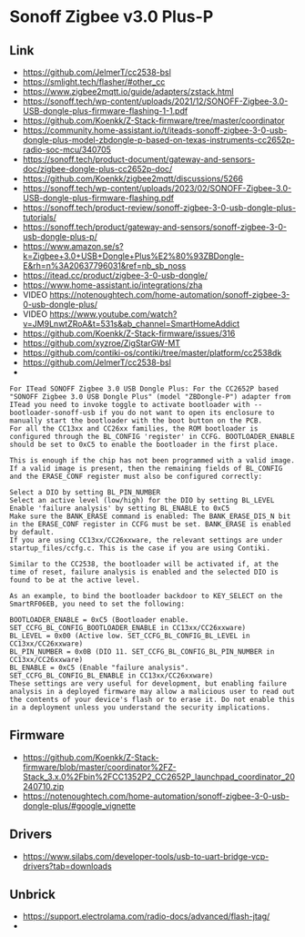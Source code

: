 # Sonoff Zigbee v3.0 Plus-P

## Link
- https://github.com/JelmerT/cc2538-bsl
- https://smlight.tech/flasher/#other_cc
- https://www.zigbee2mqtt.io/guide/adapters/zstack.html
- https://sonoff.tech/wp-content/uploads/2021/12/SONOFF-Zigbee-3.0-USB-dongle-plus-firmware-flashing-1-1.pdf
- https://github.com/Koenkk/Z-Stack-firmware/tree/master/coordinator
- https://community.home-assistant.io/t/iteads-sonoff-zigbee-3-0-usb-dongle-plus-model-zbdongle-p-based-on-texas-instruments-cc2652p-radio-soc-mcu/340705
- https://sonoff.tech/product-document/gateway-and-sensors-doc/zigbee-dongle-plus-cc2652p-doc/
- https://github.com/Koenkk/zigbee2mqtt/discussions/5266
- https://sonoff.tech/wp-content/uploads/2023/02/SONOFF-Zigbee-3.0-USB-dongle-plus-firmware-flashing.pdf
- https://sonoff.tech/product-review/sonoff-zigbee-3-0-usb-dongle-plus-tutorials/
- https://sonoff.tech/product/gateway-and-sensors/sonoff-zigbee-3-0-usb-dongle-plus-p/
- https://www.amazon.se/s?k=Zigbee+3.0+USB+Dongle+Plus%E2%80%93ZBDongle-E&rh=n%3A20637796031&ref=nb_sb_noss
- https://itead.cc/product/zigbee-3-0-usb-dongle/
- https://www.home-assistant.io/integrations/zha
- VIDEO https://notenoughtech.com/home-automation/sonoff-zigbee-3-0-usb-dongle-plus/
- VIDEO https://www.youtube.com/watch?v=JM9LnwtZRoA&t=531s&ab_channel=SmartHomeAddict
- https://github.com/Koenkk/Z-Stack-firmware/issues/316
- https://github.com/xyzroe/ZigStarGW-MT
- https://github.com/contiki-os/contiki/tree/master/platform/cc2538dk
- https://github.com/JelmerT/cc2538-bsl
- 
```text
For ITead SONOFF Zigbee 3.0 USB Dongle Plus: For the CC2652P based "SONOFF Zigbee 3.0 USB Dongle Plus" (model "ZBDongle-P") adapter from ITead you need to invoke toggle to activate bootloader with --bootloader-sonoff-usb if you do not want to open its enclosure to manually start the bootloader with the boot button on the PCB.
For all the CC13xx and CC26xx families, the ROM bootloader is configured through the BL_CONFIG 'register' in CCFG. BOOTLOADER_ENABLE should be set to 0xC5 to enable the bootloader in the first place.

This is enough if the chip has not been programmed with a valid image. If a valid image is present, then the remaining fields of BL_CONFIG and the ERASE_CONF register must also be configured correctly:

Select a DIO by setting BL_PIN_NUMBER
Select an active level (low/high) for the DIO by setting BL_LEVEL
Enable 'failure analysis' by setting BL_ENABLE to 0xC5
Make sure the BANK_ERASE command is enabled: The BANK_ERASE_DIS_N bit in the ERASE_CONF register in CCFG must be set. BANK_ERASE is enabled by default.
If you are using CC13xx/CC26xxware, the relevant settings are under startup_files/ccfg.c. This is the case if you are using Contiki.

Similar to the CC2538, the bootloader will be activated if, at the time of reset, failure analysis is enabled and the selected DIO is found to be at the active level.

As an example, to bind the bootloader backdoor to KEY_SELECT on the SmartRF06EB, you need to set the following:

BOOTLOADER_ENABLE = 0xC5 (Bootloader enable. SET_CCFG_BL_CONFIG_BOOTLOADER_ENABLE in CC13xx/CC26xxware)
BL_LEVEL = 0x00 (Active low. SET_CCFG_BL_CONFIG_BL_LEVEL in CC13xx/CC26xxware)
BL_PIN_NUMBER = 0x0B (DIO 11. SET_CCFG_BL_CONFIG_BL_PIN_NUMBER in CC13xx/CC26xxware)
BL_ENABLE = 0xC5 (Enable "failure analysis". SET_CCFG_BL_CONFIG_BL_ENABLE in CC13xx/CC26xxware)
These settings are very useful for development, but enabling failure analysis in a deployed firmware may allow a malicious user to read out the contents of your device's flash or to erase it. Do not enable this in a deployment unless you understand the security implications.
```

## Firmware
- https://github.com/Koenkk/Z-Stack-firmware/blob/master/coordinator%2FZ-Stack_3.x.0%2Fbin%2FCC1352P2_CC2652P_launchpad_coordinator_20240710.zip
- https://notenoughtech.com/home-automation/sonoff-zigbee-3-0-usb-dongle-plus/#google_vignette


## Drivers
- https://www.silabs.com/developer-tools/usb-to-uart-bridge-vcp-drivers?tab=downloads


## Unbrick
- https://support.electrolama.com/radio-docs/advanced/flash-jtag/
- 
